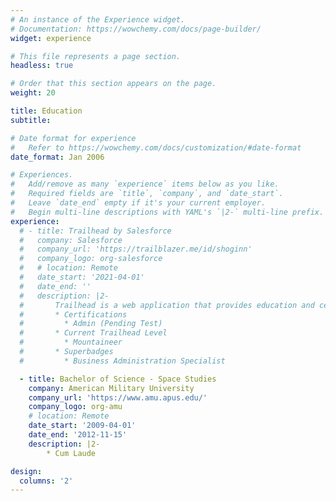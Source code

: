 ```yaml
---
# An instance of the Experience widget.
# Documentation: https://wowchemy.com/docs/page-builder/
widget: experience

# This file represents a page section.
headless: true

# Order that this section appears on the page.
weight: 20

title: Education
subtitle:

# Date format for experience
#   Refer to https://wowchemy.com/docs/customization/#date-format
date_format: Jan 2006

# Experiences.
#   Add/remove as many `experience` items below as you like.
#   Required fields are `title`, `company`, and `date_start`.
#   Leave `date_end` empty if it's your current employer.
#   Begin multi-line descriptions with YAML's `|2-` multi-line prefix.
experience:
  # - title: Trailhead by Salesforce
  #   company: Salesforce
  #   company_url: 'https://trailblazer.me/id/shoginn'
  #   company_logo: org-salesforce
  #   # location: Remote
  #   date_start: '2021-04-01'
  #   date_end: ''
  #   description: |2-
  #       Trailhead is a web application that provides education and certification.
  #       * Certifications
  #         * Admin (Pending Test)
  #       * Current Trailhead Level
  #         * Mountaineer
  #       * Superbadges
  #         * Business Administration Specialist

  - title: Bachelor of Science - Space Studies
    company: American Military University
    company_url: 'https://www.amu.apus.edu/'
    company_logo: org-amu
    # location: Remote
    date_start: '2009-04-01'
    date_end: '2012-11-15'
    description: |2-
        * Cum Laude

design:
  columns: '2'
---
```

